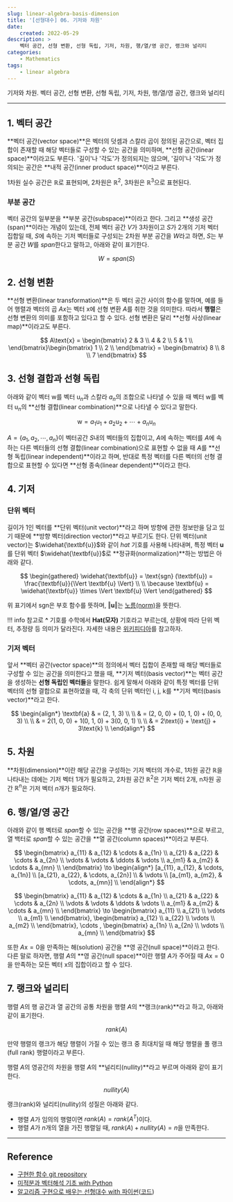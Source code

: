 ```yaml
---
slug: linear-algebra-basis-dimension
title: '[선형대수] 06. 기저와 차원'
date:
    created: 2022-05-29
description: >
    벡터 공간, 선형 변환, 선형 독립, 기저, 차원, 행/열/영 공간, 랭크와 널리티
categories:
    - Mathematics
tags:
    - linear algebra
---
```


기저와 차원. 벡터 공간, 선형 변환, 선형 독립, 기저, 차원, 행/열/영 공간, 랭크와 널리티  

<!-- more -->

---

## 1. 벡터 공간

**벡터 공간(vector space)**은 벡터의 덧셈과 스칼라 곱이 정의된 공간으로, 벡터 집합이 존재할 때 해당 벡터들로 구성할 수 있는 공간을 의미하며, **선형 공간(linear space)**이라고도 부른다. '길이'나 '각도'가 정의되지는 않으며, '길이'나 '각도'가 정의되는 공간은 **내적 공간(inner product space)**이라고 부른다.  

1차원 실수 공간은 $\mathbb{R}$로 표현되며, 2차원은 $\mathbb{R}^{2}$, 3차원은 $\mathbb{R}^{3}$으로 표현된다.  

### 부분 공간

벡터 공간의 일부분을 **부분 공간(subspace)**이라고 한다. 그리고 **생성 공간(span)**이라는 개념이 있는데, 전체 벡터 공간 $V$가 3차원이고 $S$가 2개의 기저 벡터 집합일 때, $S$에 속하는 기저 벡터들로 구성되는 2차원 부분 공간을 $W$라고 하면, $S$는 부분 공간 $W$를 $span$한다고 말하고, 아래와 같이 표기한다.  

$$
W = span(S)
$$

## 2. 선형 변환

**선형 변환(linear transformation)**은 두 벡터 공간 사이의 함수를 말하며, 예를 들어 행렬과 벡터의 곱 $Ax$는 벡터 $\text{x}$에 선형 변환 $A$를 취한 것을 의미한다. 따라서 **행렬**은 선형 변환의 의미를 포함하고 있다고 할 수 있다. 선형 변환은 달리 **선형 사상(linear map)**이라고도 부른다.  

$$
A\text{x} = \begin{bmatrix}
2 & 3 \\
4 & 2 \\
5 & 1 \\
\end{bmatrix}\begin{bmatrix}
1 \\
2 \\
\end{bmatrix}
= \begin{bmatrix}
8 \\
8 \\
7
\end{bmatrix}
$$

## 3. 선형 결합과 선형 독립

아래와 같이 벡터 $\text{w}$를 벡터 $\text{u}_{n}$과 스칼라 $a_{n}$의 조합으로 나타낼 수 있을 때 벡터 $\text{w}$를 벡터 $\text{u}_{n}$의 **선형 결합(linear combination)**으로 나타낼 수 있다고 말한다.  

$$
\text{w} = a_{1}\text{u}_{1} + a_{2}\text{u}_{2} + \cdots + a_{n}\text{u}_{n}
$$

$A = \{a_{1}, a_{2}, \cdots, a_{n}\}$이 벡터공간 $S$내의 벡터들의 집합이고, $A$에 속하는 벡터를 $A$에 속하는 다른 벡터들의 선형 결합(linear combination)으로 표현할 수 없을 때 $A$를 **선형 독립(linear independent)**이라고 하며, 반대로 특정 벡터를 다른 벡터의 선형 결합으로 표현할 수 있다면 **선형 종속(linear dependent)**이라고 한다.  

## 4. 기저

### 단위 벡터

길이가 1인 벡터를 **단위 벡터(unit vector)**라고 하며 방향에 관한 정보만을 담고 있기 때문에 **방향 벡터(direction vector)**라고 부르기도 한다. 단위 벡터(unit vector)는 $\widehat{\textbf{u}}$와 같이 $hat$ 기호를 사용해 나타내며, 특정 벡터 $\textbf{u}$를 단위 벡터 $\widehat{\textbf{u}}$로 **정규화(normalization)**하는 방법은 아래와 같다.  

$$
\begin{gathered}
\widehat{\textbf{u}} = \text{sgn} (\textbf{u}) = \frac{\textbf{u}}{\Vert \textbf{u} \Vert} \\
\\
\because \textbf{u} = \widehat{\textbf{u}} \times \Vert \textbf{u} \Vert
\end{gathered}
$$

위 표기에서 $\text{sgn}$은 부호 함수를 뜻하며, $\Vert \textbf{u} \Vert$는 [노름(norm)](./2022-06-05-linear_algebra_inner_product_norm.md/#2-norm)을 뜻한다.  

!!! info
    참고로 **^** 기호를 수학에서 **Hat(모자)** 기호라고 부르는데, 상황에 따라 단위 벡터, 추정량 등 의미가 달라진다. 자세한 내용은 [위키피디아](https://en.wikipedia.org/wiki/Hat_operator)를 참고하자.  

### 기저 벡터

앞서 **벡터 공간(vector space)**의 정의에서 벡터 집합이 존재할 때 해당 벡터들로 구성할 수 있는 공간을 의미한다고 했을 때, **기저 벡터(basis vector)**는 벡터 공간을 생성하는 **선형 독립인 벡터들**을 말한다. 쉽게 말해서 아래와 같이 특정 벡터를 단위 벡터의 선형 결합으로 표현하였을 때, 각 축의 단위 벡터인 $\text{i, j, k}$를 **기저 벡터(basis vector)**라고 한다.  

$$
\begin{align*}
\textbf{a} & = (2, 1, 3) \\
\\
& = (2, 0, 0) + (0, 1, 0) + (0, 0, 3) \\
\\
& = 2(1, 0, 0) + 1(0, 1, 0) + 3(0, 0, 1) \\
\\
& = 2\text{i} + \text{j} + 3\text{k} \\
\end{align*}
$$

## 5. 차원

**차원(dimension)**이란 해당 공간을 구성하는 기저 벡터의 개수로, 1차원 공간 $\mathbb{R}$을 나타내는 데에는 기저 벡터 1개가 필요하고, 2차원 공간 $\mathbb{R}^{2}$은 기저 벡터 2개, n차원 공간 $\mathbb{R}^{n}$은 기저 벡터 $n$개가 필요하다.  

## 6. 행/열/영 공간

아래와 같이 행 벡터로 $span$할 수 있는 공간을 **행 공간(row spaces)**으로 부르고, 열 백터로 $span$할 수 있는 공간을 **열 공간(column spaces)**이라고 부른다.

$$
\begin{bmatrix}
a_{11} & a_{12} & \cdots & a_{1n} \\
a_{21} & a_{22} & \cdots & a_{2n} \\
\vdots & \vdots & \ddots & \vdots \\
a_{m1} & a_{m2} & \cdots & a_{mn} \\
\end{bmatrix}
\to \begin{align*}
[a_{11}, a_{12}, & \cdots, a_{1n}] \\
[a_{21}, a_{22}, & \cdots, a_{2n}] \\
& \vdots \\
[a_{m1}, a_{m2}, & \cdots, a_{mn}] \\
\end{align*}
$$

$$
\begin{bmatrix}
a_{11} & a_{12} & \cdots & a_{1n} \\
a_{21} & a_{22} & \cdots & a_{2n} \\
\vdots & \vdots & \ddots & \vdots \\
a_{m1} & a_{m2} & \cdots & a_{mn} \\
\end{bmatrix}
\to \begin{bmatrix}
a_{11} \\
a_{21} \\
\vdots \\
a_{m1} \\
\end{bmatrix},
\begin{bmatrix}
a_{12} \\
a_{22} \\
\vdots \\
a_{m2} \\
\end{bmatrix},
\cdots ,
\begin{bmatrix}
a_{1n} \\
a_{2n} \\
\vdots \\
a_{mn} \\
\end{bmatrix}
$$

또한 $A\text{x} = 0$을 만족하는 해(solution) 공간을 **영 공간(null space)**이라고 한다. 다른 말로 하자면, 행렬 $A$의 **영 공간(null space)**이란 행렬 $A$가 주어질 때 $A\text{x} = 0$을 만족하는 모든 벡터 $\text{x}$의 집합이라고 할 수 있다.  

## 7. 랭크와 널리티

행렬 $A$의 행 공간과 열 공간의 공통 차원을 행렬 $A$의 **랭크(rank)**라고 하고, 아래와 같이 표기한다.  

$$
rank(A)
$$

만약 행렬의 랭크가 해당 행렬이 가질 수 있는 랭크 중 최대치일 때 해당 행렬을 풀 랭크(full rank) 행렬이라고 부른다.

행렬 $A$의 영공간의 차원을 행렬 $A$의 **널리티(nullity)**라고 부르며 아래와 같이 표기한다.  

$$
nullity(A)
$$

랭크(rank)와 널리티(nullity)의 성질은 아래와 같다.  

- 행렬 $A$가 임의의 행렬이면 $rank(A) = rank(A^{T})$이다.
- 행렬 $A$가 $n$개의 열을 가진 행렬일 때, $rank(A) + nullity(A) = n$을 만족한다.

---
## Reference
- [구현한 함수 git repository](https://github.com/djccnt15/mathematics)
- [미적분과 벡터해석 기초 with Python](http://www.kyobobook.co.kr/product/detailViewKor.laf?mallGb=KOR&ejkGb=KOR&barcode=9791160735314)
- [알고리즘 구현으로 배우는 선형대수 with 파이썬](http://www.kyobobook.co.kr/product/detailViewKor.laf?mallGb=KOR&ejkGb=KOR&barcode=9791165921125)([코드](https://github.com/bjpublic/linearalgebra))